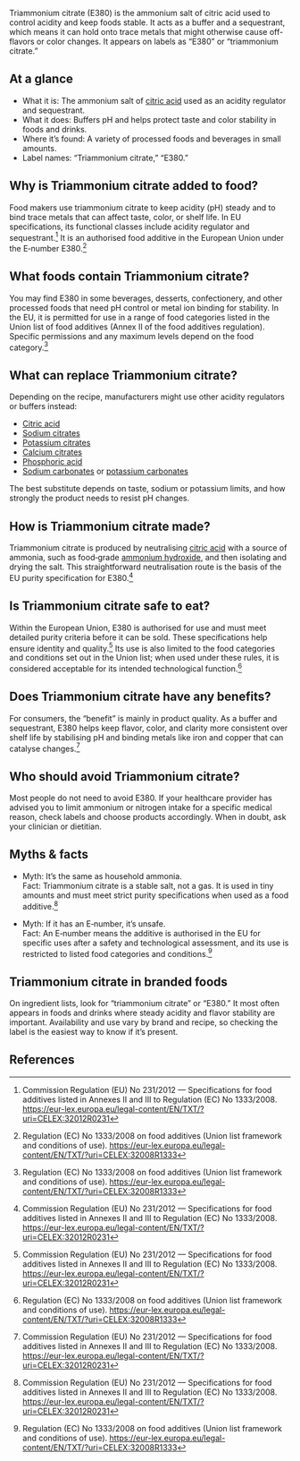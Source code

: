 Triammonium citrate (E380) is the ammonium salt of citric acid used to control acidity and keep foods stable. It acts as a buffer and a sequestrant, which means it can hold onto trace metals that might otherwise cause off-flavors or color changes. It appears on labels as “E380” or “triammonium citrate.”
<!--more-->

## At a glance
- What it is: The ammonium salt of [citric acid](/e330-citric-acid) used as an acidity regulator and sequestrant.
- What it does: Buffers pH and helps protect taste and color stability in foods and drinks.
- Where it’s found: A variety of processed foods and beverages in small amounts.
- Label names: “Triammonium citrate,” “E380.”

## Why is Triammonium citrate added to food?
Food makers use triammonium citrate to keep acidity (pH) steady and to bind trace metals that can affect taste, color, or shelf life. In EU specifications, its functional classes include acidity regulator and sequestrant.[^1] It is an authorised food additive in the European Union under the E‑number E380.[^2]

## What foods contain Triammonium citrate?
You may find E380 in some beverages, desserts, confectionery, and other processed foods that need pH control or metal ion binding for stability. In the EU, it is permitted for use in a range of food categories listed in the Union list of food additives (Annex II of the food additives regulation). Specific permissions and any maximum levels depend on the food category.[^2]

## What can replace Triammonium citrate?
Depending on the recipe, manufacturers might use other acidity regulators or buffers instead:
- [Citric acid](/e330-citric-acid)
- [Sodium citrates](/e331-sodium-citrates)
- [Potassium citrates](/e332-potassium-citrates)
- [Calcium citrates](/e333-calcium-citrates)
- [Phosphoric acid](/e338-phosphoric-acid)
- [Sodium carbonates](/e500-sodium-carbonates) or [potassium carbonates](/e501-potassium-carbonates)

The best substitute depends on taste, sodium or potassium limits, and how strongly the product needs to resist pH changes.

## How is Triammonium citrate made?
Triammonium citrate is produced by neutralising [citric acid](/e330-citric-acid) with a source of ammonia, such as food‑grade [ammonium hydroxide](/e527-ammonium-hydroxide), and then isolating and drying the salt. This straightforward neutralisation route is the basis of the EU purity specification for E380.[^1]

## Is Triammonium citrate safe to eat?
Within the European Union, E380 is authorised for use and must meet detailed purity criteria before it can be sold. These specifications help ensure identity and quality.[^1] Its use is also limited to the food categories and conditions set out in the Union list; when used under these rules, it is considered acceptable for its intended technological function.[^2]

## Does Triammonium citrate have any benefits?
For consumers, the “benefit” is mainly in product quality. As a buffer and sequestrant, E380 helps keep flavor, color, and clarity more consistent over shelf life by stabilising pH and binding metals like iron and copper that can catalyse changes.[^1]

## Who should avoid Triammonium citrate?
Most people do not need to avoid E380. If your healthcare provider has advised you to limit ammonium or nitrogen intake for a specific medical reason, check labels and choose products accordingly. When in doubt, ask your clinician or dietitian.

## Myths & facts
- Myth: It’s the same as household ammonia.  
  Fact: Triammonium citrate is a stable salt, not a gas. It is used in tiny amounts and must meet strict purity specifications when used as a food additive.[^1]

- Myth: If it has an E‑number, it’s unsafe.  
  Fact: An E‑number means the additive is authorised in the EU for specific uses after a safety and technological assessment, and its use is restricted to listed food categories and conditions.[^2]

## Triammonium citrate in branded foods
On ingredient lists, look for “triammonium citrate” or “E380.” It most often appears in foods and drinks where steady acidity and flavor stability are important. Availability and use vary by brand and recipe, so checking the label is the easiest way to know if it’s present.

## References
[^1]: Commission Regulation (EU) No 231/2012 — Specifications for food additives listed in Annexes II and III to Regulation (EC) No 1333/2008. https://eur-lex.europa.eu/legal-content/EN/TXT/?uri=CELEX:32012R0231
[^2]: Regulation (EC) No 1333/2008 on food additives (Union list framework and conditions of use). https://eur-lex.europa.eu/legal-content/EN/TXT/?uri=CELEX:32008R1333
